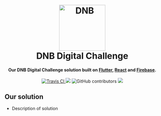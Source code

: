 <h1 align="center">
  <br>
  <a href="http://www.dnb.no"><img src="http://drive.google.com/uc?export=view&id=1-6vf24Zq5F4tnPfjgZHwD9C-6KVyi5WJ" alt="DNB" width="150"></a>
  <br>
  DNB Digital Challenge
  <br>
</h1>

<h4 align="center">Our DNB Digital Challenge solution built on <a href="https://flutter.io" target="_blank">Flutter</a>, <a href="https://reactjs.org/" target="_blank">React</a> and <a href="https://firebase.google.com/" target="_blank">Firebase</a>.</h4>

<p align="center">
  <a href="https://travis-ci.com/">
    <img src="https://travis-ci.org/arnemolland/digitalchallenge.svg?branch=master"
         alt="Travis CI">
  </a>
  <a href="https://opensource.org/licenses/MIT"><img src="https://img.shields.io/github/license/Naereen/StrapDown.js.svg"></a>
  
  <img alt="GitHub contributors" src="https://img.shields.io/github/contributors/hvlexpo/hvlexpo.svg">
  
  <a href="https://www.dnb.no">
    <img src="https://img.shields.io/badge/dnb-dc2019-blue.svg">
  </a>
</p>

## Our solution

* Description of solution
